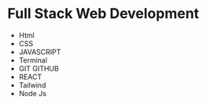 # Full Stack Web Development 
 
 - Html
 - CSS
 - JAVASCRIPT
 - Terminal
 - GIT GITHUB
 - REACT
 - Tailwind
 - Node Js
